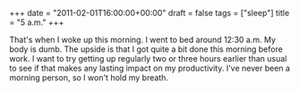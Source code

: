 +++
date = "2011-02-01T16:00:00+00:00"
draft = false
tags = ["sleep"]
title = "5 a.m."
+++
<p>That's when I woke up this morning. I went to bed around 12:30 a.m. My body is dumb. The upside is that I got quite a bit done this morning before work. I want to try getting up regularly two or three hours earlier than usual to see if that makes any lasting impact on my productivity. I've never been a morning person, so I won't hold my breath.</p> 